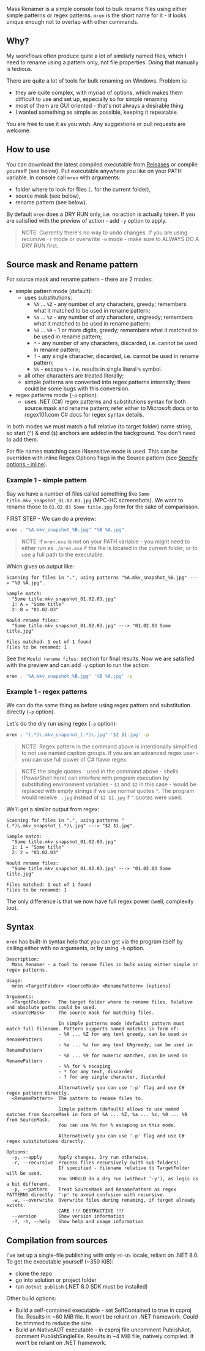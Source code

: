 Mass Renamer is a simple console tool to bulk rename files using either simple patterns or regex patterns. `mren` is the short name for it - it looks unique enough not to overlap with other commands.

## Why?

My workflows often produce quite a lot of similarly named files, which I need to rename using a pattern only, not file properties. Doing that manually is tedious.

There are quite a lot of tools for bulk renaming on Windows. Problem is:

- they are quite complex, with myriad of options, which makes them difficult to use and set up, especially so for simple renaming
- most of them are GUI oriented - that's not always a desirable thing
- I wanted something as simple as possible, keeping it repeatable.

You are free to use it as you wish. Any suggestions or pull requests are welcome.

## How to use

You can download the latest compiled executable from [Releases](https://github.com/CHerSun/Mass-Renamer/releases/latest) or compile yourself (see below). Put executable anywhere you like on your PATH variable. In console call `mren` with arguments:

- folder where to look for files (`.` for the current folder),
- source mask (see below),
- rename pattern (see below).

By default `mren` does a DRY RUN only, i.e. no action is actually taken. If you are satisfied with the preview of action - add `-y` option to apply.

> NOTE: Currently there's no way to undo changes. If you are using recursive `-r` mode or overwrite `-w` mode - make sure to ALWAYS DO A DRY RUN first.

## Source mask and Rename pattern

For source mask and rename pattern - there are 2 modes:

- simple pattern mode (default):
  - uses substitutions:
    - `%A` ... `%Z` - any number of any characters, greedy; remembers what it matched to be used in rename pattern;
    - `%a` ... `%z` - any number of any characters, ungreedy; remembers what it matched to be used in rename pattern;
    - `%0` ... `%9` - 1 or more digits, greedy; remembers what it matched to be used in rename pattern;
    - `*` - any number of any characters, discarded, i.e. cannot be used in rename pattern;
    - `?` - any single character, discarded, i.e. cannot be used in rename pattern;
    - `%%` - escape `%` - i.e. results in single literal `%` symbol.
  - all other characters are treated literally;
  - simple patterns are converted into regex patterns internally; there could be some bugs with this conversion.
- regex patterns mode (`-p` option):
  - uses .NET (C#) regex patterns and substitutions syntax for both source mask and rename pattern; refer either to Microsoft docs or to regex101.com C# docs for regex syntax details.

In both modes we must match a full relative (to target folder) name string, so start (`^`) & end (`$`) anchors are added in the background. You don't need to add them.

For file names matching case INsensitive mode is used. This can be overriden with inline Regex Options flags in the Source pattern (see [Specify options - inline](https://learn.microsoft.com/en-us/dotnet/standard/base-types/regular-expression-options#specify-options)).

### Example 1 - simple pattern

Say we have a number of files called something like `Some title.mkv_snapshot_01.02.03.jpg` (MPC-HC screenshots). We want to rename those to `01.02.03 Some title.jpg` form for the sake of comparisson.

FIRST STEP - We can do a preview:

```sh
mren . "%A.mkv_snapshot_%B.jpg" "%B %A.jpg"
```

> NOTE: if `mren.exe` is not on your PATH variable - you might need to either run as `./mren.exe` if the file is located in the current folder, or to use a full path to the executable.

Which gives us output like:

```
Scanning for files in ".", using patterns "%A.mkv_snapshot_%B.jpg" ---> "%B %A.jpg".

Sample match:
  "Some title.mkv_snapshot_01.02.03.jpg"
  1: A = "Some title"
  2: B = "01.02.03"

Would rename files:
  "Some title.mkv_snapshot_01.02.03.jpg" ···> "01.02.03 Some title.jpg"

Files matched: 1 out of 1 found
Files to be renamed: 1
```

See the `Would rename files:` section for final results. Now we are satisfied with the preview and can add `-y` option to run the action:

```sh
mren . '%A.mkv_snapshot_%B.jpg' '%B %A.jpg' -y
```

### Example 1 - regex patterns

We can do the same thing as before using regex pattern and substitution directly (`-p` option).

Let's do the dry run using regex (`-p` option):

```sh
mren . "(.*)\.mkv_snapshot_(.*)\.jpg" '$2 $1.jpg' -p
```

> NOTE: Regex pattern in the command above is intentionally simplified to not use named caption groups. If you are an advanced regex user - you can use full power of C# flavor regex.

> NOTE the single quotes `'` used in the command above - shells (PowerShell here) can interfere with program execution by substituting environment variables - `$1` and `$2` in this case - would be replaced with empty strings if we use normal quotes `"`. The program would receive ` .jpg` instead of `$2 $1.jpg` if `"` quotes were used.

We'll get a similar output from regex:

```
Scanning for files in ".", using patterns "(.*)\.mkv_snapshot_(.*)\.jpg" ---> "$2 $1.jpg".

Sample match:
  "Some title.mkv_snapshot_01.02.03.jpg"
  1: 1 = "Some title"
  2: 2 = "01.02.03"

Would rename files:
  "Some title.mkv_snapshot_01.02.03.jpg" ···> "01.02.03 Some title.jpg"

Files matched: 1 out of 1 found
Files to be renamed: 1
```

The only difference is that we now have full regex power (well, complexity too).

## Syntax

`mren` has built-in syntax help that you can get via the program itself by calling either with no arguments, or by using `-h` option.

```text
Description:
  Mass Renamer - a tool to rename files in bulk using either simple or regex patterns.

Usage:
  mren <TargetFolder> <SourceMask> <RenamePattern> [options]

Arguments:
  <TargetFolder>   The target folder where to rename files. Relative and absolute paths could be used.
  <SourceMask>     The source mask for matching files.

                   In simple patterns mode (default) pattern must match full filename. Pattern supports named matches in form of:
                   - %A ... %Z for any text greedy, can be used in RenamePattern
                   - %a ... %z for any text UNgreedy, can be used in RenamePattern
                   - %0 ... %9 for numeric matches, can be used in RenamePattern
                   - %% for % escaping
                   - * for any text, discarded
                   - ? for any single character, discarded

                   Alternatively you can use '-p' flag and use C# regex pattern directly.
  <RenamePattern>  The pattern to rename files to.

                   Simple pattern (default) allows to use named matches from SourceMask in form of %A ... %Z, %a ... %z, %0 ... %9 from SourceMask.
                   You can use %% for % escaping in this mode.

                   Alternatively you can use '-p' flag and use C# regex substitutions directly.

Options:
  -y, --apply      Apply changes. Dry run otherwise.
  -r, --recursive  Process files recursively (with sub-folders).
                   If specified - filename relative to TargetFolder will be used.
                   You SHOULD do a dry run (without '-y'), as logic is a bit different.
  -p, --pattern    Treat SourceMask and RenamePattern as regex PATTERNS directly. '-p' to avoid confusion with recursive.
  -w, --overwrite  Overwrite files during renaming, if target already exists.
                   CARE !!! DESTRUCTIVE !!!
  --version        Show version information
  -?, -h, --help   Show help and usage information
```

## Compilation from sources

I've set up a single-file publishing with only `en-US` locale, reliant on .NET 8.0. To get the executable yourself (~350 KiB):

- clone the repo
- go into solution or project folder
- run `dotnet publish` (.NET 8.0 SDK must be installed)

Other build options:

- Build a self-contained executable - set SelfContained to true in csproj file. Results in ~60 MiB file. It won't be reliant on .NET framework. Could be trimmed to reduce the size.
- Build an NativeAOT executable - in csproj file uncomment PublishAot, comment PublishSingleFile. Results in ~4 MiB file, natively compiled. It won't be reliant on .NET framework.
